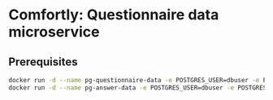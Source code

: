 # Comfortly: Questionnaire data microservice

## Prerequisites

```bash
docker run -d --name pg-questionnaire-data -e POSTGRES_USER=dbuser -e POSTGRES_PASSWORD=postgres -e POSTGRES_DB=questionnaire-data -p 5433:5432 postgres:13
docker run -d --name pg-answer-data -e POSTGRES_USER=dbuser -e POSTGRES_PASSWORD=postgres -e POSTGRES_DB=answer-data -p 5434:5432 postgres:13
```